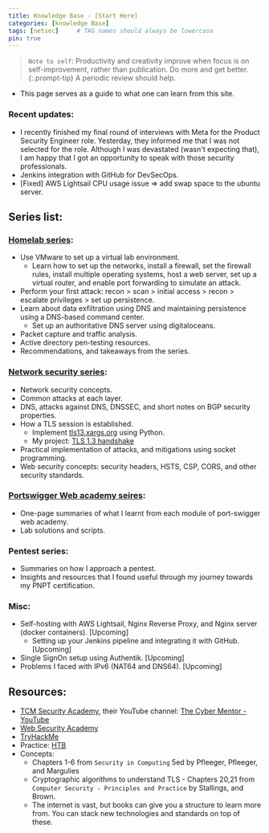 ```yaml
---
title: Knowledge Base - [Start Here]
categories: [knowledge Base]
tags: [netsec]     # TAG names should always be lowercase
pin: true
---
```


> `Note to self`: Productivity and creativity improve when focus is on self-improvement, rather than publication. Do more and get better. 
{:.prompt-tip}
A periodic review should help.

- This page serves as a guide to what one can learn from this site.

### Recent updates:
- I recently finished my final round of interviews with Meta for the Product Security Engineer role. Yesterday, they informed me that I was not selected for the role. Although I was devastated (wasn't expecting that), I am happy that I got an opportunity to speak with those security professionals. 
- Jenkins integration with GitHub for DevSecOps.
- [Fixed] AWS Lightsail CPU usage issue => add swap space to the ubuntu server.

## Series list:
### [Homelab series](/posts/homelab_intro):
- Use VMware to set up a virtual lab environment.
    - Learn how to set up the networks, install a firewall, set the firewall rules, install multiple operating systems, host a web server, set up a virtual router, and enable port forwarding to simulate an attack.
- Perform your first attack: recon > scan > initial access > recon > escalate privileges > set up persistence.
- Learn about data exfiltration using DNS and maintaining persistence using a DNS-based command center.
    - Set up an authoritative DNS server using digitaloceans.
- Packet capture and traffic analysis. 
- Active directory pen-testing resources.
- Recommendations, and takeaways from the series. 

### [Network security series](/posts/network-security-intro):
- Network security concepts.
- Common attacks at each layer.
- DNS, attacks against DNS, DNSSEC, and short notes on BGP security properties.
- How a TLS session is established.
    - Implement [tls13.xargs.org](https://tls13.xargs.org/) using Python.
    - My project: [TLS 1.3 handshake](https://github.com/snabith/tls13_handshake)
- Practical implementation of attacks, and mitigations using socket programming.
- Web security concepts: security headers, HSTS, CSP, CORS, and other security standards.

### [Portswigger Web academy seires](/posts/burp-suite-intro):
- One-page summaries of what I learnt from each module of port-swigger web academy.
- Lab solutions and scripts.

### Pentest series:
- Summaries on how I approach a pentest. 
- Insights and resources that I found useful through my journey towards my PNPT certification. 

### Misc:
- Self-hosting with AWS Lightsail, Nginx Reverse Proxy, and Nginx server (docker containers). [Upcoming]
    - Setting up your Jenkins pipeline and integrating it with GitHub. [Upcoming]
- Single SignOn setup using Authentik. [Upcoming]
- Problems I faced with IPv6 (NAT64 and DNS64). [Upcoming]

## Resources:
- [TCM Security Academy](https://academy.tcm-sec.com/), their YouTube channel: [The Cyber Mentor - YouTube](https://www.youtube.com/@TCMSecurityAcademy)
- [Web Security Academy](https://portswigger.net/web-security)
- [TryHackMe](https://tryhackme.com/)
- Practice: [HTB](https://www.hackthebox.com/)
- Concepts: 
    - Chapters 1-6 from `Security in Computing` 5ed by Pfleeger, Pfleeger, and Margulies
    - Cryptographic algorithms to understand TLS - Chapters 20,21 from `Computer Security - Principles and Practice` by Stallings, and Brown. 
    - The internet is vast, but books can give you a structure to learn more from. You can stack new technologies and standards on top of these. 